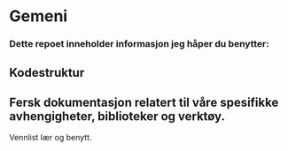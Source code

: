 # Gemeni

### Dette repoet inneholder informasjon jeg håper du benytter:

## Kodestruktur

## Fersk dokumentasjon relatert til våre spesifikke avhengigheter, biblioteker og verktøy.


Vennlist lær og benytt.


